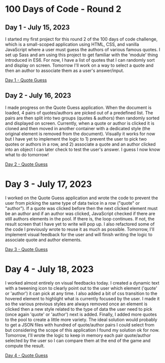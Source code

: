 # 100 Days of Code - Round 2

## Day 1 - July 15, 2023

I started my first project for this round 2 of the 100 days of code challenge, which is a small-scoped application using HTML, CSS, and vanilla JavaScript where a user must guess the authors of various famous quotes.
I set up Sass and am using this project to get familiar with the 'module' thing introduced in ES6. For now, I have a list of quotes that I can randomly sort and display on screen.
Tomorrow I'll work on a way to select a quote and then an author to associate them as a user's answer/input.

[Day 1 - Quote Guess](https://github.com/joanFaseDev/Round2/commit/0f9f43251345be1c808c6bd2750379f0c5c292e8)


## Day 2 - July 16, 2023

I made progress on the Quote Guess application. When the document is loaded, 4 pairs of quotes/authors are picked out of a predefined list. The pairs are then split into two groups (quotes & authors) then randomly sorted and displayed on screen.
Currently, when a quote or author is clicked it is cloned and then moved in another container with a dedicated style (the original element is removed from the document). Visually it works for now but I have yet to implement the logic to 1) prevent the user to pick two quotes or authors in a row, and 2) associate a quote and an author clicked into an object I can later check to test the user's answer.
I guess I now know what to do tomorrow!

[Day 2 - Quote Guess](https://github.com/joanFaseDev/Round2/commit/fe3ac8706c7c5d85623c52e34e6947aba9b2c675)


# Day 3 - July 17, 2023

I worked on the Quote Guess application and wrote the code to prevent the user from picking the same type of data twice in a row ("quote" or "author"). If a quote was clicked before then the next clicked element must be an author and if an author was clicked, JavaScript checked if there are still authors elements in the pool. If there is, the loop continues. If not, the result screen that I have yet to write will pop up.
I also refactored some of the code I previously wrote to reuse it as much as possible. Tomorrow, I'll implement visual feedback for the user and will finish writing the logic to associate quote and author elements.

[Day 3 - Quote Guess](https://github.com/joanFaseDev/Round2/commit/5fec1ca2377b1a36908503b888f72ff3a14add60)


# Day 4 - July 18, 2023

I worked almost entirely on visual feedbacks today. I created a dynamic text with a tweening icon to clearly point out to the user which element ('quote' or 'author') it can pick at any time. I also added a bit of css transition to the hovered element to highlight what is currently focused by the user. I made it so the various previous styles are always removed once an element is clicked then a new style related to the type of data the user need to pick (once again 'quote' or 'author') next is added.
Finally, I added more quotes to the pool to create a little more variety. The ideal solution would probably to get a JSON files with hundred of quote/author pairs I could select from but considering the scope of this application I found my solution ok for now. Tomorrow, I'll wrote the logic to keep in memory each pair quote/author selected by the user so I can compare them at the end of the game and compute the result.

[Day 4 - Quote Guess]()
